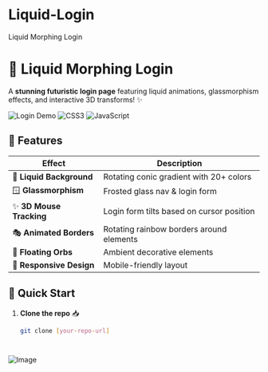 # Liquid-Login
Liquid Morphing Login

# 🌊 Liquid Morphing Login

A **stunning futuristic login page** featuring liquid animations, glassmorphism effects, and interactive 3D transforms! ✨

![Login Demo](https://img.shields.io/badge/Status-Demo-brightgreen) ![CSS3](https://img.shields.io/badge/CSS3-Advanced-blue) ![JavaScript](https://img.shields.io/badge/JavaScript-Interactive-yellow)

## 🎨 **Features**

| Effect | Description |
|--------|-------------|
| 🌈 **Liquid Background** | Rotating conic gradient with 20+ colors |
| 🪟 **Glassmorphism** | Frosted glass nav & login form |
| ✨ **3D Mouse Tracking** | Login form tilts based on cursor position |
| 🎭 **Animated Borders** | Rotating rainbow borders around elements |
| 🎈 **Floating Orbs** | Ambient decorative elements |
| 📱 **Responsive Design** | Mobile-friendly layout |

## 🚀 **Quick Start**

1. **Clone the repo** 📥
   ```bash
   git clone [your-repo-url]




![Image](https://github.com/user-attachments/assets/8ae3ea45-3959-4f19-bc38-104ef50a1fbd)





